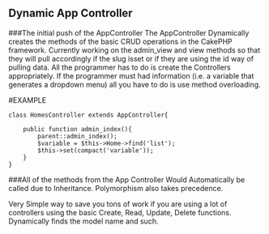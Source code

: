 ## Dynamic App Controller
###The initial push of the AppController
The AppController Dynamically creates the methods of the basic CRUD operations in the CakePHP framework.  Currently working on the admin_view and view methods so that they will pull accordingly if the slug isset or if they are using the id way of pulling data.  All the programmer has to do is create the Controllers appropriately.  If the programmer must had information (i.e. a variable that generates a dropdown menu) all you have to do is use method overloading.  

#EXAMPLE

	class HomesController extends AppController{

 		public function admin_index(){
    		parent::admin_index();
    		$variable = $this->Home->find('list');
    		$this->set(compact('variable'));
		}
	}

###All of the methods from the App Controller Would Automatically be called due to Inheritance.  Polymorphism also takes precedence.

Very Simple way to save you tons of work if you are using a lot of controllers using the basic Create, Read, Update, Delete functions.  Dynamically finds the model name and such.

